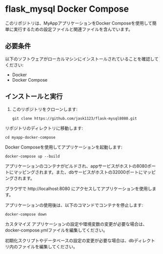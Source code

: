 # flask_mysql Docker Compose

このリポジトリは、MyAppアプリケーションをDocker Composeを使用して簡単に実行するための設定ファイルと関連ファイルを含んでいます。

## 必要条件

以下のソフトウェアがローカルマシンにインストールされていることを確認してください:

- Docker
- Docker Compose

## インストールと実行

1. このリポジトリをクローンします:

   ```shell
   git clone https://github.com/jask1123/flask-mysql8080.git
リポジトリのディレクトリに移動します:

    
    cd myapp-docker-compose
Docker Composeを使用してアプリケーションを起動します:


    docker-compose up --build
アプリケーションのコンテナがビルドされ、appサービスがホストの8080ポートにマッピングされます。また、dbサービスがホストの32000ポートにマッピングされます。

ブラウザで http://localhost:8080 にアクセスしてアプリケーションを使用します。

アプリケーションの使用後は、以下のコマンドでコンテナを停止します:


    docker-compose down
カスタマイズ
アプリケーションの設定や環境変数の変更が必要な場合は、docker-compose.ymlファイルを編集してください。

初期化スクリプトやデータベースの設定の変更が必要な場合は、dbディレクトリ内のファイルを編集してください。